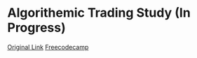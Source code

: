 # Algorithemic Trading Study (In Progress)

[Original Link](https://github.com/Luchkata/Algorithmic_Trading_Machine_Learning/tree/main)
[Freecodecamp](https://www.youtube.com/watch?v=9Y3yaoi9rUQ)
